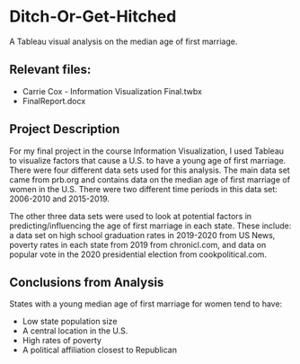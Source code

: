 # Ditch-Or-Get-Hitched
A Tableau visual analysis on the median age of first marriage. 

## Relevant files:
- Carrie Cox - Information Visualization Final.twbx
- FinalReport.docx

## Project Description

For my final project in the course Information Visualization, I used Tableau to visualize factors that cause a U.S. to have a young age of first marriage. There were four different data sets used for this analysis. The main data set came from prb.org and contains data on the median age of first marriage of women in the U.S. There were two different time periods in this data set: 2006-2010 and 2015-2019.

The other three data sets were used to look at potential factors in predicting/influencing the age of first marriage in each state. These include: a data set on high school graduation rates in 2019-2020 from US News, poverty rates in each state from 2019 from chronicl.com, and data on popular vote in the 2020 presidential election from cookpolitical.com. 

## Conclusions from Analysis 
States with a young median age of first marriage for women tend to have:
- Low state population size
- A central location in the U.S. 
- High rates of poverty 
- A political affiliation closest to Republican 
